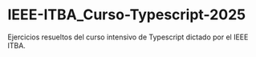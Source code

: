 # IEEE-ITBA_Curso-Typescript-2025
Ejercicios resueltos del curso intensivo de Typescript dictado por el IEEE ITBA. 
